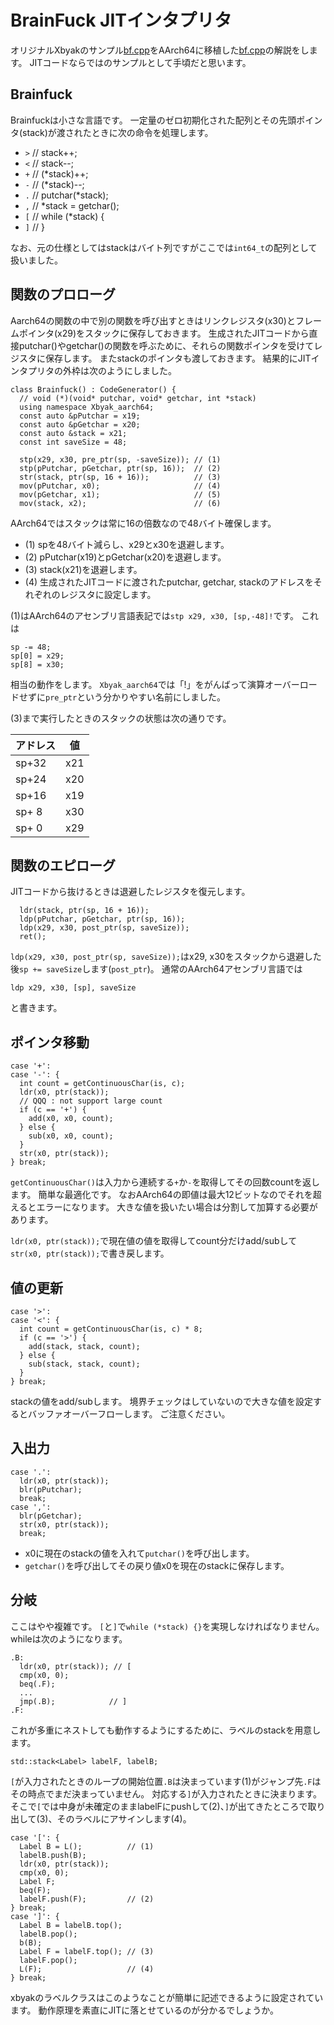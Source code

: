 # BrainFuck JITインタプリタ

オリジナルXbyakのサンプル[bf.cpp](https://github.com/herumi/xbyak/blob/master/sample/bf.cpp)をAArch64に移植した[bf.cpp](https://github.com/fujitsu/xbyak_aarch64/blob/main/sample/bf.cpp)の解説をします。
JITコードならではのサンプルとして手頃だと思います。

## Brainfuck
Brainfuckは小さな言語です。
一定量のゼロ初期化された配列とその先頭ポインタ(stack)が渡されたときに次の命令を処理します。

- `>` // stack++;
- `<` // stack--;
- `+` // (*stack)++;
- `-` // (*stack)--;
- `.` // putchar(*stack);
- `,` // *stack = getchar();
- `[` // while (*stack) {
- `]` // }

なお、元の仕様としてはstackはバイト列ですがここでは`int64_t`の配列として扱いました。

## 関数のプロローグ
Aarch64の関数の中で別の関数を呼び出すときはリンクレジスタ(x30)とフレームポインタ(x29)をスタックに保存しておきます。
生成されたJITコードから直接putchar()やgetchar()の関数を呼ぶために、それらの関数ポインタを受けてレジスタに保存します。
またstackのポインタも渡しておきます。
結果的にJITインタプリタの外枠は次のようにしました。

```
class Brainfuck() : CodeGenerator() {
  // void (*)(void* putchar, void* getchar, int *stack)
  using namespace Xbyak_aarch64;
  const auto &pPutchar = x19;
  const auto &pGetchar = x20;
  const auto &stack = x21;
  const int saveSize = 48;

  stp(x29, x30, pre_ptr(sp, -saveSize)); // (1)
  stp(pPutchar, pGetchar, ptr(sp, 16));  // (2)
  str(stack, ptr(sp, 16 + 16));          // (3)
  mov(pPutchar, x0);                     // (4)
  mov(pGetchar, x1);                     // (5)
  mov(stack, x2);                        // (6)
```

AArch64ではスタックは常に16の倍数なので48バイト確保します。
- (1) spを48バイト減らし、x29とx30を退避します。
- (2) pPutchar(x19)とpGetchar(x20)を退避します。
- (3) stack(x21)を退避します。
- (4) 生成されたJITコードに渡されたputchar, getchar, stackのアドレスをそれぞれのレジスタに設定します。

(1)はAArch64のアセンブリ言語表記では`stp x29, x30, [sp,-48]!`です。
これは

```
sp -= 48;
sp[0] = x29;
sp[8] = x30;
```
相当の動作をします。
`Xbyak_aarch64`では「!」をがんばって演算オーバーロードせずに`pre_ptr`という分かりやすい名前にしました。

(3)まで実行したときのスタックの状態は次の通りです。

アドレス|値|
-|-|
sp+32|x21|
sp+24|x20|
sp+16|x19|
sp+ 8|x30|
sp+ 0|x29|

## 関数のエピローグ
JITコードから抜けるときは退避したレジスタを復元します。

```
  ldr(stack, ptr(sp, 16 + 16));
  ldp(pPutchar, pGetchar, ptr(sp, 16));
  ldp(x29, x30, post_ptr(sp, saveSize));
  ret();
```

`ldp(x29, x30, post_ptr(sp, saveSize));`はx29, x30をスタックから退避した後`sp += saveSize`します(`post_ptr`)。
通常のAArch64アセンブリ言語では

```
ldp x29, x30, [sp], saveSize
```
と書きます。

## ポインタ移動

```
case '+':
case '-': {
  int count = getContinuousChar(is, c);
  ldr(x0, ptr(stack));
  // QQQ : not support large count
  if (c == '+') {
    add(x0, x0, count);
  } else {
    sub(x0, x0, count);
  }
  str(x0, ptr(stack));
} break;
```

`getContinuousChar()`は入力から連続する`+`か`-`を取得してその回数countを返します。
簡単な最適化です。
なおAArch64の即値は最大12ビットなのでそれを超えるとエラーになります。
大きな値を扱いたい場合は分割して加算する必要があります。

`ldr(x0, ptr(stack));`で現在値の値を取得してcount分だけadd/subして`str(x0, ptr(stack));`で書き戻します。

## 値の更新

```
case '>':
case '<': {
  int count = getContinuousChar(is, c) * 8;
  if (c == '>') {
    add(stack, stack, count);
  } else {
    sub(stack, stack, count);
  }
} break;
```

stackの値をadd/subします。
境界チェックはしていないので大きな値を設定するとバッファオーバーフローします。
ご注意ください。

## 入出力

```
case '.':
  ldr(x0, ptr(stack));
  blr(pPutchar);
  break;
case ',':
  blr(pGetchar);
  str(x0, ptr(stack));
  break;
```
- x0に現在のstackの値を入れて`putchar()`を呼び出します。
- `getchar()`を呼び出してその戻り値x0を現在のstackに保存します。

## 分岐

ここはやや複雑です。
`[`と`]`で`while (*stack) {}`を実現しなければなりません。
whileは次のようになります。

```
.B:
  ldr(x0, ptr(stack)); // [
  cmp(x0, 0);
  beq(.F);
  ...
  jmp(.B);            // ]
.F:
```
これが多重にネストしても動作するようにするために、ラベルのstackを用意します。

```
std::stack<Label> labelF, labelB;
```
`[`が入力されたときのループの開始位置`.B`は決まっています(1)がジャンプ先`.F`はその時点でまだ決まっていません。
対応する`]`が入力されたときに決まります。
そこで`[`では中身が未確定のままlabelFにpushして(2)、`]`が出てきたところで取り出して(3)、そのラベルにアサインします(4)。

```
case '[': {
  Label B = L();          // (1)
  labelB.push(B);
  ldr(x0, ptr(stack));
  cmp(x0, 0);
  Label F;
  beq(F);
  labelF.push(F);         // (2)
} break;
case ']': {
  Label B = labelB.top();
  labelB.pop();
  b(B);
  Label F = labelF.top(); // (3)
  labelF.pop();
  L(F);                   // (4)
} break;
```

xbyakのラベルクラスはこのようなことが簡単に記述できるように設定されています。
動作原理を素直にJITに落とせているのが分かるでしょうか。
